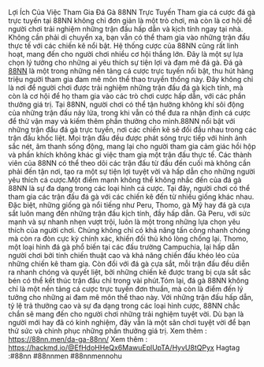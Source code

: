 Lợi Ích Của Việc Tham Gia Đá Gà 88NN Trực Tuyến 
 Tham gia cá cược đá gà trực tuyến tại 88NN không chỉ đơn giản là một trò chơi, mà còn là cơ hội để người chơi trải nghiệm những trận đấu hấp dẫn và kịch tính ngay tại nhà. Không cần phải di chuyển xa, bạn vẫn có thể tham gia vào những trận đấu thực tế với các chiến kê nổi bật. Hệ thống cược của 88NN cũng rất linh hoạt, mang đến cho người chơi nhiều cơ hội thắng lớn. Đây là một sự lựa chọn lý tưởng cho những ai yêu thích sự tiện lợi và đam mê đá gà.
Đá gà [88NN](https://88nn.men/) là một trong những nền tảng cá cược trực tuyến nổi bật, thu hút hàng triệu người tham gia đam mê môn thể thao truyền thống này. Đây không chỉ là nơi để người chơi được trải nghiệm những trận đấu đá gà kịch tính, mà còn là cơ hội để họ tham gia vào các trò chơi cược hấp dẫn, với các phần thưởng giá trị. Tại 88NN, người chơi có thể tận hưởng không khí sôi động của những trận đấu nảy lửa, trong khi vẫn có thể đưa ra nhận định cá cược để thử vận may và kiếm thêm phần thưởng cho mình.88NN nổi bật với những trận đấu đá gà trực tuyến, nơi các chiến kê sẽ đối đầu nhau trong các trận đấu khốc liệt. Mọi trận đấu đều được phát sóng trực tiếp với hình ảnh sắc nét, âm thanh sống động, mang lại cho người tham gia cảm giác hồi hộp và phấn khích không khác gì việc tham gia một trận đấu thực tế. Các thành viên của 88NN có thể theo dõi các trận đấu từ đầu đến cuối mà không cần phải đến tận nơi, tạo ra một sự tiện lợi tuyệt vời và hấp dẫn cho những người yêu thích cá cược.Một điểm mạnh không thể không nhắc đến của đá gà 88NN là sự đa dạng trong các loại hình cá cược. Tại đây, người chơi có thể tham gia các trận đấu đá gà với các chiến kê đến từ nhiều giống khác nhau. Đặc biệt, những giống gà nổi tiếng như Peru, Thomo, gà Mỹ hay đá gà cựa sắt luôn mang đến những trận đấu kịch tính, đầy hấp dẫn. Gà Peru, với sức mạnh và sự nhanh nhẹn vượt trội, luôn là một trong những lựa chọn yêu thích của người chơi. Chúng không chỉ có khả năng tấn công nhanh chóng mà còn ra đòn cực kỳ chính xác, khiến đối thủ khó lòng chống lại. Thomo, một loại hình đá gà phổ biến tại các đấu trường Campuchia, lại hấp dẫn người chơi bởi tính chiến thuật cao và khả năng chiến đấu khéo léo của những chiến kê tham gia. Còn đối với đá gà cựa sắt, mỗi trận đấu đều diễn ra nhanh chóng và quyết liệt, bởi những chiến kê được trang bị cựa sắt sắc bén có thể kết thúc trận đấu chỉ trong vài phút.Tóm lại, đá gà 88NN không chỉ là một nền tảng cá cược trực tuyến đơn thuần, mà còn là điểm đến lý tưởng cho những ai đam mê môn thể thao này. Với những trận đấu hấp dẫn, tỷ lệ trả thưởng cao và sự đa dạng trong các loại hình cược, 88NN chắc chắn sẽ mang đến cho người chơi những trải nghiệm tuyệt vời. Dù bạn là người mới hay đã có kinh nghiệm, đây vẫn là một sân chơi tuyệt vời để bạn thử sức và chinh phục những phần thưởng giá trị.
Xem thêm : https://88nn.men/da-ga-88nn/
Xem thêm :  https://hackmd.io/@EfHdoHHeQx6MawuEplUpTA/HyvU8tQPyx
Hagtag  :#88nn #88nnmen #88nnmennohu
